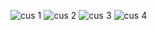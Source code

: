 ![cus 1](https://github.com/kajal1029/Customer_Churn_Analysis/assets/124054206/871e3f0b-ab44-4c7c-8070-e5a41649e8ab)
![cus 2](https://github.com/kajal1029/Customer_Churn_Analysis/assets/124054206/97bbe27c-7d4f-4d19-a066-9fdf94fa7339)
![cus 3](https://github.com/kajal1029/Customer_Churn_Analysis/assets/124054206/f89def4f-f620-4986-b825-aec41e323808)
![cus 4](https://github.com/kajal1029/Customer_Churn_Analysis/assets/124054206/b2ef1a00-0ec0-4ca5-8261-51f01dc19b01)


